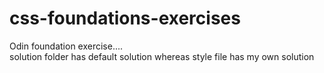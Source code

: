 # css-foundations-exercises
Odin foundation exercise.... <br>
solution folder has default solution whereas style file has my own solution
